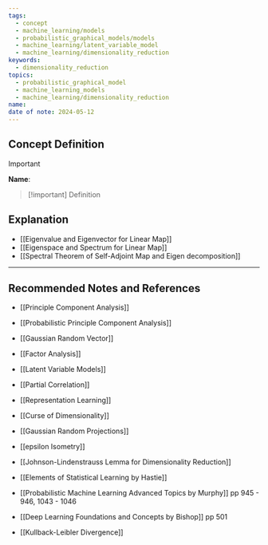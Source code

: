 ```yaml
---
tags:
  - concept
  - machine_learning/models
  - probabilistic_graphical_models/models
  - machine_learning/latent_variable_model
  - machine_learning/dimensionality_reduction
keywords:
  - dimensionality_reduction
topics:
  - probabilistic_graphical_model
  - machine_learning_models
  - machine_learning/dimensionality_reduction
name: 
date of note: 2024-05-12
---
```


## Concept Definition

>[!important]
>**Name**: 

>[!important] Definition




## Explanation

- [[Eigenvalue and Eigenvector for Linear Map]]
- [[Eigenspace and Spectrum for Linear Map]]
- [[Spectral Theorem of Self-Adjoint Map and Eigen decomposition]]



-----------
##  Recommended Notes and References


- [[Principle Component Analysis]]
- [[Probabilistic Principle Component Analysis]]
- [[Gaussian Random Vector]]

- [[Factor Analysis]]
- [[Latent Variable Models]]
- [[Partial Correlation]]

- [[Representation Learning]]

- [[Curse of Dimensionality]]
- [[Gaussian Random Projections]]
- [[epsilon Isometry]]
- [[Johnson-Lindenstrauss Lemma for Dimensionality Reduction]]


- [[Elements of Statistical Learning by Hastie]]
- [[Probabilistic Machine Learning Advanced Topics by Murphy]] pp 945 - 946, 1043 - 1046
- [[Deep Learning Foundations and Concepts by Bishop]] pp 501

- [[Kullback-Leibler Divergence]]